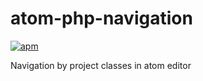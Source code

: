 # atom-php-navigation
[![apm](https://img.shields.io/apm/atom-php-navigation/vim-mode.svg)]()

Navigation by project classes in atom editor
